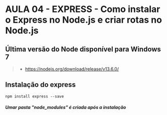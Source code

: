 # AULA 04 - EXPRESS - Como instalar o Express no Node.js e criar rotas no Node.js

## Última versão do Node disponível para Windows 7
>- https://nodejs.org/download/release/v13.6.0/

## Instalação do express
```npm install express --save```

##### Umar pasta "node_modules" é criada após a instalação